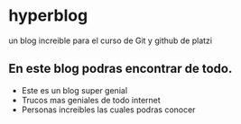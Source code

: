 # hyperblog
un blog increible para el curso de Git y github de platzi

## En este blog podras encontrar de todo.
* Este es un blog super genial
* Trucos mas geniales de todo internet
* Personas increibles las cuales podras conocer
 